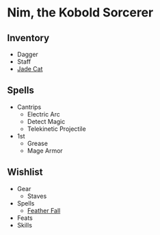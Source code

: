 # Nim, the Kobold Sorcerer

## Inventory

- Dagger
- Staff
- [Jade Cat](https://2e.aonprd.com/Equipment.aspx?ID=223)

## Spells

- Cantrips
  - Electric Arc
  - Detect Magic
  - Telekinetic Projectile
- 1st
  - Grease
  - Mage Armor

## Wishlist

- Gear
  - Staves
- Spells
  - [Feather Fall](https://2e.aonprd.com/Spells.aspx?ID=111)
- Feats
- Skills
